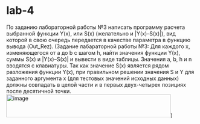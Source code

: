 # lab-4
По заданию лабораторной работы №3 написать программу расчета выбранной функции Y(x), или S(x) (желательно и |Y(x)–S(x)|), вид которой в свою очередь передается в качестве параметра в функцию вывода (Out_Rez).
(Задание лабараторной работы №3:
Для каждого x, изменяющегося от a до b с шагом h, найти значения функции Y(x), суммы S(x) и |Y(x)–S(x)| и вывести в виде таблицы. Значения a, b, h и n вводятся с клавиатуры. Так как значение S(x) является рядом разложения функции Y(x), при правильном решении значения S и Y для заданного аргумента x (для тестовых значений исходных данных) должны совпадать в целой части и в первых двух-четырех позициях после десятичной точки. 
<img width="435" height="61" alt="image" src="https://github.com/user-attachments/assets/28c3ac6b-2d6b-432e-8bde-127e322751cb" />)
